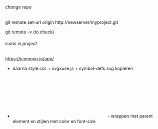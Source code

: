 ###### change repo

git remote set-url origin http://newserver/myproject.git

git remote -v (to check)

###### icons in project

https://icomoon.io/app/

- daarna style.css + svgxuse.js + symbol-defs.svg kopiëren
- <svg class="icon icon-search">
    <use xlink:href="./icons/symbol-defs.svg#icon-search"></use>
  </svg>
  - wrappen met parent element en stijlen met color en font-size
